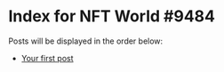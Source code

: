 # Index for NFT World #9484
Posts will be displayed in the order below:

- [Your first post](./001-first.md)

